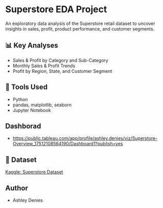 # Superstore EDA Project

An exploratory data analysis of the Superstore retail dataset to uncover insights in sales, profit, product performance, and customer segments.

## 📊 Key Analyses
- Sales & Profit by Category and Sub-Category
- Monthly Sales & Profit Trends
- Profit by Region, State, and Customer Segment

## 🔧 Tools Used
- Python
- pandas, matplotlib, seaborn
- Jupyter Notebook

## Dashborad
- https://public.tableau.com/app/profile/ashley.denies/viz/Superstore-Overview_17512108564190/Dashboard1?publish=yes

## 📁 Dataset
[Kaggle: Superstore Dataset](https://www.kaggle.com/datasets/vivek468/superstore-dataset-final)

## Author
- Ashley Denies
